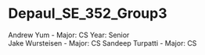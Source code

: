 # Depaul_SE_352_Group3

Andrew Yum - Major: CS Year: Senior<br />
Jake Wursteisen - Major: CS
Sandeep Turpatti - Major: CS